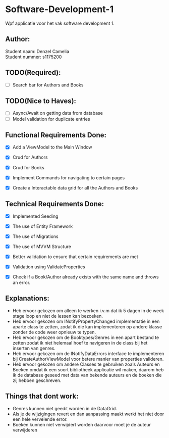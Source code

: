 # Software-Development-1
Wpf applicatie voor het vak software development 1.

## Author:
Student naam: Denzel Camelia \
Student nummer: s1175200


## TODO(Required):
- [ ] Search bar for Authors and Books

## TODO(Nice to Haves):
- [ ] Async/Await on getting data from database
- [ ] Model validation for duplicate entries

## Functional Requirements Done:
- [x] Add a ViewModel to the Main Window
- [x] Crud for Authors
- [x] Crud for Books
- [x] Implement Commands for navigating to certain pages
- [x] Create a Interactable data grid for all the Authors and Books 


## Technical Requirements Done:
- [x] Implemented Seeding
- [x] The use of Entity Framework
- [x] The use of Migrations
- [x] The use of MVVM Structure
- [x] Better validation to ensure that certain requirements are met
- [x] Validation using ValidateProperties
- [x] Check if a Book/Author already exists with the same name and throws an error.


## Explanations:
- Heb ervoor gekozen om alleen te werken i.v.m dat ik 5 dagen in de week stage loop en niet de lessen kan bezoeken.
- Heb ervoor gekozen om INotifyPropertyChanged implementatie in een aparte class te zetten, 
zodat ik die kan implementeren op andere klasse zonder de code weer opnieuw te typen.
- Heb ervoor gekozen om de Booktypes/Genres in een apart bestand te zetten zodat ik niet helemaal
hoef te navigeren in de class bij het inserten van genres.
- Heb ervoor gekozen om de INotifyDataErrors interface te implementeren bij CreateAuthorViewModel voor
betere manier van properties valideren.
- Heb ervoor gekozen om andere Classes te gebruiken zoals Auteurs en Boeken omdat ik een soort bibliotheek applicatie wil maken, daarom heb ik 
de database geseed met data van bekende auteurs en de boeken die zij hebben geschreven.

## Things that dont work:
- Genres kunnen niet geedit worden in de DataGrid.
- Als je de wijzigingen revert en dan aanpassing maakt werkt het niet door een hele vervelende error.
- Boeken kunnen niet verwijdert worden daarvoor moet je de auteur verwijderen

